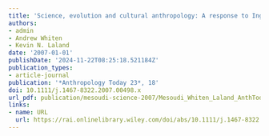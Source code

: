 ```yaml
---
title: 'Science, evolution and cultural anthropology: A response to Ingold (2007)'
authors:
- admin
- Andrew Whiten
- Kevin N. Laland
date: '2007-01-01'
publishDate: '2024-11-22T08:25:18.521184Z'
publication_types:
- article-journal
publication: '*Anthropology Today 23*, 18'
doi: 10.1111/j.1467-8322.2007.00498.x
url_pdf: publication/mesoudi-science-2007/Mesoudi_Whiten_Laland_AnthToday_2007.pdf
links:
- name: URL
  url: https://rai.onlinelibrary.wiley.com/doi/abs/10.1111/j.1467-8322.2007.00498.x
---
```

